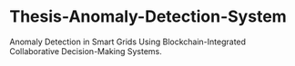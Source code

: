 # Thesis-Anomaly-Detection-System
Anomaly Detection in Smart Grids Using Blockchain-Integrated Collaborative Decision-Making Systems.
